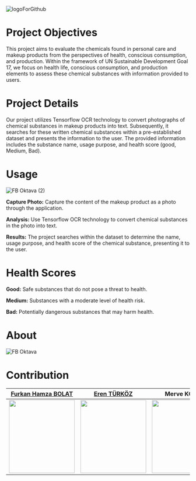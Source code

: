 ![logoForGithub](https://github.com/xNart06/Beautifyer-solution-challenge/assets/70775462/aa580d28-7cc0-4c9d-8ce3-1f4ce930c878)
# Project Objectives

This project aims to evaluate the chemicals found in personal care and makeup products from the perspectives of health, conscious consumption, and production. Within the framework of UN Sustainable Development Goal 17, we focus on health life, conscious consumption, and production elements to assess these chemical substances with information provided to users.

# Project Details
Our project utilizes Tensorflow OCR technology to convert photographs of chemical substances in makeup products into text. Subsequently, it searches for these written chemical substances within a pre-established dataset and presents the information to the user. The provided information includes the substance name, usage purpose, and health score (good, Medium, Bad).

# Usage
![FB Oktava (2)](https://github.com/xNart06/Beautifyer-solution-challenge/assets/70775462/2488d2d2-6c23-404a-a119-55c487a45e56)

**Capture Photo:** Capture the content of the makeup product as a photo through the application.

**Analysis:** Use Tensorflow OCR technology to convert chemical substances in the photo into text.

**Results:** The project searches within the dataset to determine the name, usage purpose, and health score of the chemical substance, presenting it to the user.

# Health Scores
**Good:** Safe substances that do not pose a threat to health.

**Medium:** Substances with a moderate level of health risk.

**Bad:** Potentially dangerous substances that may harm health.

# About

![FB Oktava](https://github.com/xNart06/Beautifyer-solution-challenge/assets/70775462/29c72bc4-c60d-4b43-9d93-839bc39a21ac)

# Contribution
|[Furkan Hamza BOLAT](https://github.com/xNart06)|[Eren TÜRKÖZ](https://github.com/Erenturkoz)|Merve KOÇER|Fatma Begüm ERDEM|
|---|---|---|---|
|<img src="https://github.com/xNart06/Beautifyer-solution-challenge/assets/70775462/cc3bf8fa-f4db-4edc-af5b-b7a5237dd935" width="180" height="200">|<img src="https://github.com/xNart06/Beautifyer-solution-challenge/assets/70775462/376bbe8c-92fa-49a5-b8c8-138d39ef4fd0" width="180" height="200">|<img src="https://github.com/xNart06/Beautifyer-solution-challenge/assets/70775462/6d3c8069-cbd6-4683-b6e9-b00124386d64" width="180" height="200">|<img src="https://github.com/xNart06/Beautifyer-solution-challenge/assets/70775462/20e62f36-29b2-4d21-b990-45d2b61b819c" width="180" height="200">|
